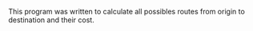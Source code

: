 This program was written to calculate all possibles routes from origin to destination and their cost.
